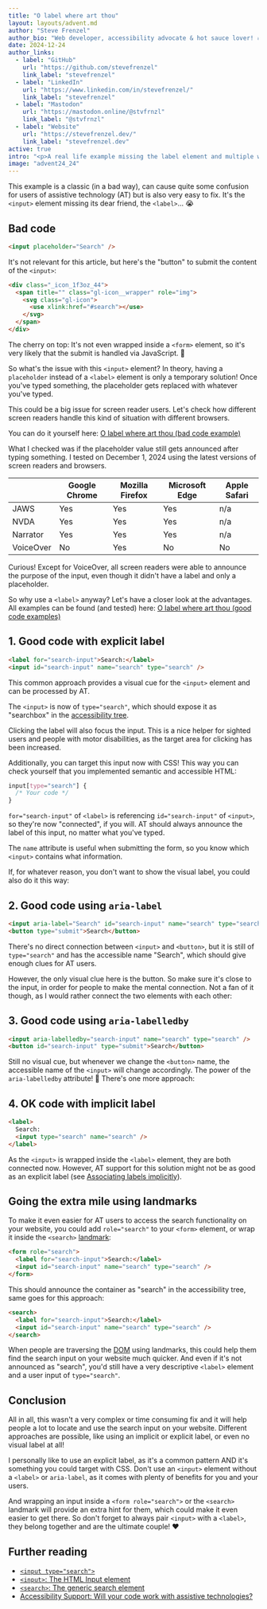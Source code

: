 ```yaml
---
title: "O label where art thou"
layout: layouts/advent.md
author: "Steve Frenzel"
author_bio: "Web developer, accessibility advocate & hot sauce lover! 🔥"
date: 2024-12-24
author_links:
  - label: "GitHub"
    url: "https://github.com/stevefrenzel"
    link_label: "stevefrenzel"
  - label: "LinkedIn"
    url: "https://www.linkedin.com/in/stevefrenzel/"
    link_label: "stevefrenzel"
  - label: "Mastodon"
    url: "https://mastodon.online/@stvfrnzl"
    link_label: "@stvfrnzl"
  - label: "Website"
    url: "https://stevefrenzel.dev/"
    link_label: "stevefrenzel.dev"
active: true
intro: "<p>A real life example missing the label element and multiple ways to fix it easily.</p>"
image: "advent24_24"
---
```


This example is a classic (in a bad way), can cause quite some confusion for users of assistive technology (AT) but is also very easy to fix. It's the `<input>` element missing its dear friend, the `<label>`... 😭

## Bad code

```html
<input placeholder="Search" />
```

It's not relevant for this article, but here's the "button" to submit the content of the `<input>`:

```html
<div class="_icon_1f3oz_44">
  <span title="" class="gl-icon__wrapper" role="img">
    <svg class="gl-icon">
      <use xlink:href="#search"></use>
    </svg>
  </span>
</div>
```

The cherry on top: It's not even wrapped inside a `<form>` element, so it's very likely that the submit is handled via JavaScript. 🍒

So what's the issue with this `<input>` element? In theory, having a `placeholder` instead of a `<label>` element is only a temporary solution! Once you've typed something, the placeholder gets replaced with whatever you've typed.

This could be a big issue for screen reader users. Let's check how different screen readers handle this kind of situation with different browsers.

You can do it yourself here: [O label where art thou (bad code example)](https://codepen.io/stvfrnzl/pen/jENPqxb)

What I checked was if the placeholder value still gets announced after typing something. I tested on December 1, 2024 using the latest versions of screen readers and browsers.

|           | Google Chrome | Mozilla Firefox | Microsoft Edge | Apple Safari |
| --------- | ------------- | --------------- | -------------- | ------------ |
| JAWS      | Yes           | Yes             | Yes            | n/a          |
| NVDA      | Yes           | Yes             | Yes            | n/a          |
| Narrator  | Yes           | Yes             | Yes            | n/a          |
| VoiceOver | No            | Yes             | No             | No           |

Curious! Except for VoiceOver, all screen readers were able to announce the purpose of the input, even though it didn't have a label and only a placeholder.

So why use a `<label>` anyway? Let's have a closer look at the advantages. All examples can be found (and tested) here: [O label where art thou (good code examples)](https://codepen.io/stvfrnzl/pen/VYZLjLR)

## 1. Good code with explicit label

```html
<label for="search-input">Search:</label>
<input id="search-input" name="search" type="search" />
```

This common approach provides a visual cue for the `<input>` element and can be processed by AT.

The `<input>` is now of `type="search"`, which should expose it as "searchbox" in the [accessibility tree](https://developer.mozilla.org/en-US/docs/Glossary/Accessibility_tree).

Clicking the label will also focus the input. This is a nice helper for sighted users and people with motor disabilities, as the target area for clicking has been increased.

Additionally, you can target this input now with CSS! This way you can check yourself that you implemented semantic and accessible HTML:

```css
input[type="search"] {
  /* Your code */
}
```

`for="search-input"` of `<label>` is referencing `id="search-input"` of `<input>`, so they're now "connected", if you will. AT should always announce the label of this input, no matter what you've typed.

The `name` attribute is useful when submitting the form, so you know which `<input>` contains what information.

If, for whatever reason, you don't want to show the visual label, you could also do it this way:

## 2. Good code using `aria-label`

```html
<input aria-label="Search" id="search-input" name="search" type="search" />
<button type="submit">Search</button>
```

There's no direct connection between `<input>` and `<button>`, but it is still of `type="search"` and has the accessible name "Search", which should give enough clues for AT users.

However, the only visual clue here is the button. So make sure it's close to the input, in order for people to make the mental connection. Not a fan of it though, as I would rather connect the two elements with each other:

## 3. Good code using `aria-labelledby`

```html
<input aria-labelledby="search-input" name="search" type="search" />
<button id="search-input" type="submit">Search</button>
```

Still no visual cue, but whenever we change the `<button>` name, the accessible name of the `<input>` will change accordingly. The power of the `aria-labelledby` attribute! 💪 There's one more approach:

## 4. OK code with implicit label

```html
<label>
  Search:
  <input type="search" name="search" />
</label>
```

As the `<input>` is wrapped inside the `<label>` element, they are both connected now. However, AT support for this solution might not be as good as an explicit label (see [Associating labels implicitly](https://www.w3.org/WAI/tutorials/forms/labels/#associating-labels-implicitly)).

## Going the extra mile using landmarks

To make it even easier for AT users to access the search functionality on your website, you could add `role="search"` to your `<form>` element, or wrap it inside the `<search>` [landmark](https://developer.mozilla.org/en-US/blog/aria-accessibility-html-landmark-roles/):

```html
<form role="search">
  <label for="search-input">Search:</label>
  <input id="search-input" name="search" type="search" />
</form>
```

This should announce the container as "search" in the accessibility tree, same goes for this approach:

```html
<search>
  <label for="search-input">Search:</label>
  <input id="search-input" name="search" type="search" />
</search>
```

When people are traversing the [DOM](https://developer.mozilla.org/en-US/docs/Web/API/Document_Object_Model) using landmarks, this could help them find the search input on your website much quicker. And even if it's not announced as "search", you'd still have a very descriptive `<label>` element and a user input of `type="search"`.

## Conclusion

All in all, this wasn't a very complex or time consuming fix and it will help people a lot to locate and use the search input on your website. Different approaches are possible, like using an implicit or explicit label, or even no visual label at all!

I personally like to use an explicit label, as it's a common pattern AND it's something you could target with CSS. Don't use an `<input>` element without a `<label>` or `aria-label`, as it comes with plenty of benefits for you and your users.

And wrapping an input inside a `<form role="search">` or the `<search>` landmark will provide an extra hint for them, which could make it even easier to get there. So don't forget to always pair `<input>` with a `<label>`, they belong together and are the ultimate couple! ❤️

## Further reading

- [`<input type="search">`](https://developer.mozilla.org/en-US/docs/Web/HTML/Element/input/search)
- [`<input>`: The HTML Input element](https://developer.mozilla.org/en-US/docs/Web/HTML/Element/input)
- [`<search>`: The generic search element](https://developer.mozilla.org/en-US/docs/Web/HTML/Element/search)
- [Accessibility Support: Will your code work with assistive technologies?](https://a11ysupport.io/)
